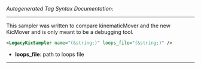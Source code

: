 _Autogenerated Tag Syntax Documentation:_

---
This sampler was written to compare kinematicMover and the new KicMover and is only meant to be a debugging tool.

```xml
<LegacyKicSampler name="(&string;)" loops_file="(&string;)" />
```

-   **loops_file**: path to loops file

---
